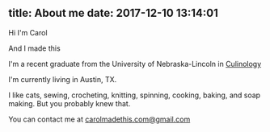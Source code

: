 title: About me
date: 2017-12-10 13:14:01
---
Hi I'm Carol

And I made this

I'm a recent graduate from the University of Nebraska-Lincoln in [Culinology] 

I'm currently living in Austin, TX.  

I like cats, sewing, crocheting, knitting, spinning, cooking, baking, and soap making.  But you probably knew that.  

You can contact me at carolmadethis.com@gmail.com






[Culinology]: culinology.org 